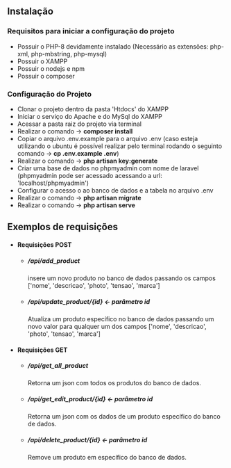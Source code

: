 <h2>Instalação</h2>
<h3>Requisitos para iniciar a configuração do projeto</h3>
<ul>
    <li>Possuir o PHP-8 devidamente instalado (Necessário as extensões: php-xml, php-mbstring, php-mysql)</li>
    <li>Possuir o XAMPP</li>
    <li>Possuir o nodejs e npm</li>
    <li>Possuir o composer</li>
</ul>
<h3>Configuração do Projeto</h3>
<ul>
    <li>Clonar o projeto dentro da pasta 'Htdocs' do XAMPP</li>
    <li>Iniciar o serviço do Apache e do MySql do XAMPP</li>
    <li>Acessar a pasta raiz do projeto via terminal</li>
    <li>Realizar o comando -> <b>composer install</b></li>
    <li>Copiar o arquivo .env.example para o arquivo .env (caso esteja utilizando o ubuntu é possível realizar pelo terminal rodando o seguinto comando -> <b>cp .env.example .env</b>)</li>
    <li>Realizar o comando -> <b>php artisan key:generate</b></li>
    <li>Criar uma base de dados no phpmyadmin com nome de laravel (phpmyadmin pode ser acessado acessando a url: 'localhost/phpmyadmin')</li>
    <li>Configurar o acesso o ao banco de dados e a tabela no arquivo .env</li>
    <li>Realizar o comando -> <b>php artisan migrate</b></li>
    <li>Realizar o comando -> <b>php artisan serve</b></li>
</ul>
<h2>Exemplos de requisições</h2>
<ul>
    <li>
        <h4>Requisições POST</h4>
        <ul>
            <li>
                <h5>/api/add_product</h5>
                <p>insere um novo produto no banco de dados passando os campos ['nome', 'descricao', 'photo', 'tensao', 'marca']</p>
            </li>
            <li>
                <h5>/api/update_product/{id} <- parâmetro id</h5>
                <p>Atualiza um produto específico no banco de dados passando um novo valor para qualquer um dos campos ['nome', 'descricao', 'photo', 'tensao', 'marca']</p>
            </li>
        </ul>
    </li>
    <li>
        <h4>Requisições GET</h4>
        <ul>
            <li>
                <h5>/api/get_all_product</h5>
                <p>Retorna um json com todos os produtos do banco de dados.</p>
            </li>
            <li>
                <h5>/api/get_edit_product/{id} <- parâmetro id</h5>
                <p>Retorna um json com os dados de um produto específico do banco de dados.</p>
            </li>
            <li>
                <h5>/api/delete_product/{id} <- parâmetro id</h5>
                <p>Remove um produto em específico do banco de dados.</p>
            </li>
        </ul>
    </li>
</ul>
